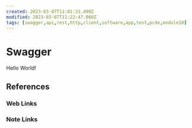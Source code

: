 ```yaml
---
created: 2023-03-07T11:01:31.490Z
modified: 2023-03-07T11:22:47.860Z
tags: [swagger,api,rest,http,client,software,app,test,pcde,module10]
---
```

# Swagger

Hello World!

## References

### Web Links

<!-- Hidden References -->

### Note Links

<!-- Hidden References -->
